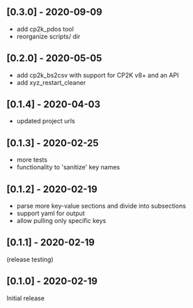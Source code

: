 ## [0.3.0] - 2020-09-09

* add cp2k_pdos tool
* reorganize scripts/ dir

## [0.2.0] - 2020-05-05

* add cp2k_bs2csv with support for CP2K v8+ and an API
* add xyz_restart_cleaner

## [0.1.4] - 2020-04-03

* updated project urls

## [0.1.3] - 2020-02-25

* more tests
* functionality to 'sanitize' key names

## [0.1.2] - 2020-02-19

* parse more key-value sections and divide into subsections
* support yaml for output
* allow pulling only specific keys

## [0.1.1] - 2020-02-19

(release testing)

## [0.1.0] - 2020-02-19

Initial release
